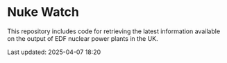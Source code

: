 # Nuke Watch

This repository includes code for retrieving the latest information available on the output of EDF nuclear power plants in the UK.

Last updated: 2025-04-07 18:20